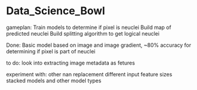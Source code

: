 # Data_Science_Bowl




gameplan:
Train models to determine if pixel is neuclei
Build map of predicted neuclei
Build splitting algorithm to get logical neuclei


Done:
Basic model based on image and image gradient, ~80% accuracy for determining if pixel is part of neuclei

to do:
look into extracting image metadata as fetures

experiment with:
    other nan replacement
    different input feature sizes
    stacked models and other model types

